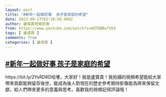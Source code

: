 ```yaml
---
layout: post
title: "#新年一起做好事  孩子是家庭的希望"
date: 2023-09-17T02:39:50.000Z
author: 盧保貴視覺影像
from: https://www.youtube.com/watch?v=HdTOBBa7tD4
tags: [ 盧保貴 ]
comments: True
categories: [ 盧保貴 ]
---
```

<!--1694918390000-->
[#新年一起做好事  孩子是家庭的希望](https://www.youtube.com/watch?v=HdTOBBa7tD4)
------

<div>
https://bit.ly/2YsRD8D哈嘍，大家好！我是盧寶貴！我拍攝的視頻希望能給大家帶來貢獻能夠留存後世，能成為後人對現在的歷史參考期待影像能為將來保留文獻，給人們帶來更多的意義與思考。喜歡我的視頻記得評論哦！
</div>
